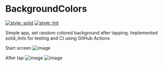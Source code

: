 # BackgroundColors
[![style: solid](https://img.shields.io/badge/style-solid-orange)](https://pub.dev/packages/solid_lints)
[![style: lint](https://img.shields.io/badge/style-lint-4BC0F5.svg)](https://pub.dev/packages/lint)

Simple app, set random colored background after tapping. Implemented solid_lints for testing and CI using GitHub Actions

Start screen
![image](https://user-images.githubusercontent.com/91286611/203498884-8e52b514-c135-42ef-bb67-460cbdfb5719.png)

After tap
![image](https://user-images.githubusercontent.com/91286611/203499060-cc5f4c7b-160e-46f5-a8fc-4d039db68688.png)
![image](https://user-images.githubusercontent.com/91286611/203499130-a36f801e-494e-449f-a31a-928c1a66461d.png)
